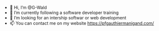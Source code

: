 - 👋 Hi, I’m @G-Wald
- 🌱 I’m currently following a software developer training
- 💞️ I’m looking for an intership  softwar or web development
- 📫 You can contact me on my website https://pfgauthiermanigand.com/

<!---
G-Wald/G-Wald is a ✨ special ✨ repository because its `README.md` (this file) appears on your GitHub profile.
You can click the Preview link to take a look at your changes.
--->

